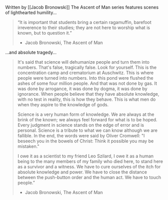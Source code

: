 Written by [[Jacob Bronowski]]  The Ascent of Man series features scenes of lighthearted humility...

>“It is important that students bring a certain ragamuffin, barefoot irreverence to their studies; they are not here to worship what is known, but to question it.” 
>- Jacob Bronowski, The Ascent of Man

...and absolute tragedy... 

>It's said that science will dehumanize people and turn them into numbers. That's false, tragically false. Look for yourself. This is the concentration camp and crematorium at Auschwitz. This is where people were turned into numbers. Into this pond were flushed the ashes of some four million people. And that was not done by gas. It was done by arrogance, it was done by dogma, it was done by ignorance. When people believe that they have absolute knowledge, with no test in reality, this is how they behave. This is what men do when they aspire to the knowledge of gods.
>
>Science is a very human form of knowledge. We are always at the brink of the known; we always feel forward for what is to be hoped. Every judgment in science stands on the edge of error and is personal. Science is a tribute to what we can know although we are fallible. In the end, the words were said by Oliver Cromwell: "I beseech you in the bowels of Christ: Think it possible you may be mistaken."
>
>I owe it as a scientist to my friend Leo Szilard, I owe it as a human being to the many members of my family who died here, to stand here as a survivor and a witness. We have to cure ourselves of the itch for absolute knowledge and power. We have to close the distance between the push-button order and the human act. We have to touch people.”
>- Jacob Bronowski, The Ascent of Man


